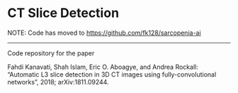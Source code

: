 
CT Slice Detection
==================


NOTE: Code has moved to https://github.com/fk128/sarcopenia-ai

----


Code repository for the paper

Fahdi Kanavati, Shah Islam, Eric O. Aboagye, and Andrea Rockall: 
“Automatic L3 slice detection in 3D CT images using fully-convolutional networks”, 2018; arXiv:1811.09244.